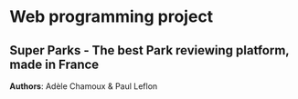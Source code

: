 # Web programming project
## Super Parks - The best Park reviewing platform, made in France

**Authors**: Adèle Chamoux & Paul Leflon